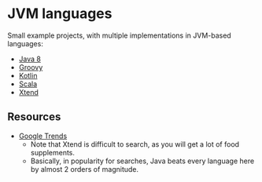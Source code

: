 # JVM languages

Small example projects, with multiple implementations in JVM-based languages:

* [Java 8](http://www.oracle.com/technetwork/java/javase/overview/java8-2100321.html)
* [Groovy](http://groovy-lang.org/)
* [Kotlin](https://kotlinlang.org/)
* [Scala](http://scala-lang.org/)
* [Xtend](http://xtend-lang.org/)

## Resources

* [Google Trends](https://www.google.com/trends/explore?q=%2Fm%2F02js86,%2Fm%2F0_lcrx4,%2Fm%2F091hdj)
  * Note that Xtend is difficult to search, as you will get a lot of food supplements.
  * Basically, in popularity for searches, Java beats every language here by almost 2 orders of magnitude.
